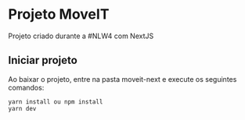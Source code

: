 # Projeto MoveIT

Projeto criado durante a #NLW4 com NextJS

## Iniciar projeto
Ao baixar o projeto, entre na pasta moveit-next e execute os seguintes comandos:
```
yarn install ou npm install
yarn dev
```